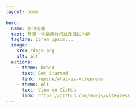```yaml
---
layout: home

hero:
  name: 面试指南
  text: 整理一些常用技巧以及面试内容
  tagline: Lorem ipsum...
  image:
    src: /dogs.png
    alt: alt
  actions:
    - theme: brand
      text: Get Started
      link: /guide/what-is-vitepress
    - theme: alt
      text: View on GitHub
      link: https://github.com/vuejs/vitepress
---
```



